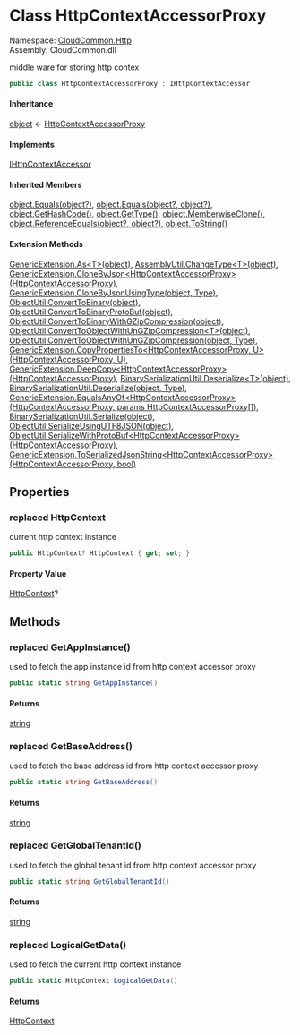 #  Class HttpContextAccessorProxy

Namespace: [CloudCommon.Http](CloudCommon.Http.md)  
Assembly: CloudCommon.dll  

middle ware for storing http contex

```csharp
public class HttpContextAccessorProxy : IHttpContextAccessor
```

#### Inheritance

[object](https://learn.microsoft.com/dotnet/api/system.object) ← 
[HttpContextAccessorProxy](CloudCommon.Http.HttpContextAccessorProxy.md)

#### Implements

[IHttpContextAccessor](https://learn.microsoft.com/dotnet/api/microsoft.aspnetcore.http.ihttpcontextaccessor)

#### Inherited Members

[object.Equals\(object?\)](https://learn.microsoft.com/dotnet/api/system.object.equals\#system\-object\-equals\(system\-object\)), 
[object.Equals\(object?, object?\)](https://learn.microsoft.com/dotnet/api/system.object.equals\#system\-object\-equals\(system\-object\-system\-object\)), 
[object.GetHashCode\(\)](https://learn.microsoft.com/dotnet/api/system.object.gethashcode), 
[object.GetType\(\)](https://learn.microsoft.com/dotnet/api/system.object.gettype), 
[object.MemberwiseClone\(\)](https://learn.microsoft.com/dotnet/api/system.object.memberwiseclone), 
[object.ReferenceEquals\(object?, object?\)](https://learn.microsoft.com/dotnet/api/system.object.referenceequals), 
[object.ToString\(\)](https://learn.microsoft.com/dotnet/api/system.object.tostring)

#### Extension Methods

[GenericExtension.As<T\>\(object\)](CloudCommon.Extensions.GenericExtension.md\#CloudCommon\_Extensions\_GenericExtension\_As\_\_1\_System\_Object\_), 
[AssemblyUtil.ChangeType<T\>\(object\)](CloudCommon.Utils.AssemblyUtil.md\#CloudCommon\_Utils\_AssemblyUtil\_ChangeType\_\_1\_System\_Object\_), 
[GenericExtension.CloneByJson<HttpContextAccessorProxy\>\(HttpContextAccessorProxy\)](CloudCommon.Extensions.GenericExtension.md\#CloudCommon\_Extensions\_GenericExtension\_CloneByJson\_\_1\_\_\_0\_), 
[GenericExtension.CloneByJsonUsingType\(object, Type\)](CloudCommon.Extensions.GenericExtension.md\#CloudCommon\_Extensions\_GenericExtension\_CloneByJsonUsingType\_System\_Object\_System\_Type\_), 
[ObjectUtil.ConvertToBinary\(object\)](CloudCommon.Utils.ObjectUtil.md\#CloudCommon\_Utils\_ObjectUtil\_ConvertToBinary\_System\_Object\_), 
[ObjectUtil.ConvertToBinaryProtoBuf\(object\)](CloudCommon.Utils.ObjectUtil.md\#CloudCommon\_Utils\_ObjectUtil\_ConvertToBinaryProtoBuf\_System\_Object\_), 
[ObjectUtil.ConvertToBinaryWithGZipCompression\(object\)](CloudCommon.Utils.ObjectUtil.md\#CloudCommon\_Utils\_ObjectUtil\_ConvertToBinaryWithGZipCompression\_System\_Object\_), 
[ObjectUtil.ConvertToObjectWithUnGZipCompression<T\>\(object\)](CloudCommon.Utils.ObjectUtil.md\#CloudCommon\_Utils\_ObjectUtil\_ConvertToObjectWithUnGZipCompression\_\_1\_System\_Object\_), 
[ObjectUtil.ConvertToObjectWithUnGZipCompression\(object, Type\)](CloudCommon.Utils.ObjectUtil.md\#CloudCommon\_Utils\_ObjectUtil\_ConvertToObjectWithUnGZipCompression\_System\_Object\_System\_Type\_), 
[GenericExtension.CopyPropertiesTo<HttpContextAccessorProxy, U\>\(HttpContextAccessorProxy, U\)](CloudCommon.Extensions.GenericExtension.md\#CloudCommon\_Extensions\_GenericExtension\_CopyPropertiesTo\_\_2\_\_\_0\_\_\_1\_), 
[GenericExtension.DeepCopy<HttpContextAccessorProxy\>\(HttpContextAccessorProxy\)](CloudCommon.Extensions.GenericExtension.md\#CloudCommon\_Extensions\_GenericExtension\_DeepCopy\_\_1\_\_\_0\_), 
[BinarySerializationUtil.Deserialize<T\>\(object\)](CloudCommon.Utils.BinarySerializationUtil.md\#CloudCommon\_Utils\_BinarySerializationUtil\_Deserialize\_\_1\_System\_Object\_), 
[BinarySerializationUtil.Deserialize\(object, Type\)](CloudCommon.Utils.BinarySerializationUtil.md\#CloudCommon\_Utils\_BinarySerializationUtil\_Deserialize\_System\_Object\_System\_Type\_), 
[GenericExtension.EqualsAnyOf<HttpContextAccessorProxy\>\(HttpContextAccessorProxy, params HttpContextAccessorProxy\[\]\)](CloudCommon.Extensions.GenericExtension.md\#CloudCommon\_Extensions\_GenericExtension\_EqualsAnyOf\_\_1\_\_\_0\_\_\_0\_\_\_), 
[BinarySerializationUtil.Serialize\(object\)](CloudCommon.Utils.BinarySerializationUtil.md\#CloudCommon\_Utils\_BinarySerializationUtil\_Serialize\_System\_Object\_), 
[ObjectUtil.SerializeUsingUTF8JSON\(object\)](CloudCommon.Utils.ObjectUtil.md\#CloudCommon\_Utils\_ObjectUtil\_SerializeUsingUTF8JSON\_System\_Object\_), 
[ObjectUtil.SerializeWithProtoBuf<HttpContextAccessorProxy\>\(HttpContextAccessorProxy\)](CloudCommon.Utils.ObjectUtil.md\#CloudCommon\_Utils\_ObjectUtil\_SerializeWithProtoBuf\_\_1\_\_\_0\_), 
[GenericExtension.ToSerializedJsonString<HttpContextAccessorProxy\>\(HttpContextAccessorProxy, bool\)](CloudCommon.Extensions.GenericExtension.md\#CloudCommon\_Extensions\_GenericExtension\_ToSerializedJsonString\_\_1\_\_\_0\_System\_Boolean\_)

## Properties

### replaced HttpContext

current http context instance

```csharp
public HttpContext? HttpContext { get; set; }
```

#### Property Value

 [HttpContext](https://learn.microsoft.com/dotnet/api/microsoft.aspnetcore.http.httpcontext)?

## Methods

### replaced GetAppInstance\(\)

used to fetch the app instance id from http context accessor proxy

```csharp
public static string GetAppInstance()
```

#### Returns

 [string](https://learn.microsoft.com/dotnet/api/system.string)

### replaced GetBaseAddress\(\)

used to fetch the base address id from http context accessor proxy

```csharp
public static string GetBaseAddress()
```

#### Returns

 [string](https://learn.microsoft.com/dotnet/api/system.string)

### replaced GetGlobalTenantId\(\)

used to fetch the global tenant id from http context accessor proxy

```csharp
public static string GetGlobalTenantId()
```

#### Returns

 [string](https://learn.microsoft.com/dotnet/api/system.string)

### replaced LogicalGetData\(\)

used to fetch the current http context instance

```csharp
public static HttpContext LogicalGetData()
```

#### Returns

 [HttpContext](https://learn.microsoft.com/dotnet/api/microsoft.aspnetcore.http.httpcontext)

